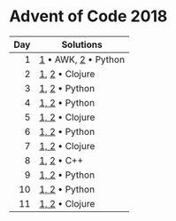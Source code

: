 # Advent of Code 2018

|  Day | Solutions                                 |
| ---: | ---------------------------------------   |
|    1 | [1](01.1.sh) • AWK, [2](01.2.py) • Python |
|    2 | [1](02.1.clj), [2](02.1.clj) • Clojure    |
|    3 | [1](03.1.py), [2](03.2.py) • Python       |
|    4 | [1, 2](04.py) • Python                    |
|    5 | [1, 2](05.clj) • Clojure                  |
|    6 | [1, 2](06.py) • Python                    |
|    7 | [1, 2](07.clj) • Clojure                  |
|    8 | [1](08.1.cpp), [2](08.2.cpp) • C++        |
|    9 | [1, 2](09.py) • Python                    |
|   10 | [1, 2](10.py) • Python                    |
|   11 | [1, 2](11.clj) • Clojure                  |
